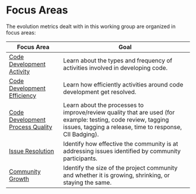 # Focus Areas

The evolution metrics dealt with in this working group are organized in focus areas:

Focus Area | Goal
--- | ---
[Code Development Activity](./code_development_activity.md) | Learn about the types and frequency of activities involved in developing code.
[Code Development Efficiency](./code_development_efficiency.md) | Learn how efficiently activities around code development get resolved.
[Code Development Process Quality](./code_development_process_quality.md) | Learn about the processes to improve/review quality that are used (for example: testing, code review, tagging issues, tagging a release, time to response, CII Badging).
[Issue Resolution](./issue_resolution.md) | Identify how effective the community is at addressing issues identified by community participants.
[Community Growth](./community_growth.md) | Identify the size of the project community and whether it is growing, shrinking, or staying the same.
